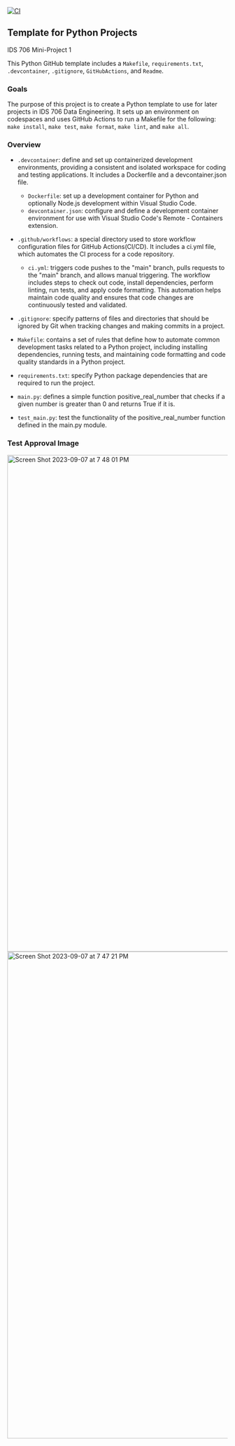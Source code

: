 [![CI](https://github.com/nogibjj/python-template/actions/workflows/cicd.yml/badge.svg)](https://github.com/nogibjj/python-template/actions/workflows/cicd.yml)
## Template for Python Projects 

IDS 706 Mini-Project 1

This Python GitHub template includes a `Makefile`, `requirements.txt`, `.devcontainer`, `.gitignore`, `GitHubActions`, and `Readme`.

### Goals

The purpose of this project is to create a Python template to use for later projects in IDS 706 Data Engineering. It sets up an environment on codespaces and uses GitHub Actions to run a Makefile for the following: `make install`, `make test`, `make format`, `make lint`, and `make all`. 

### Overview 
+ `.devcontainer`: define and set up containerized development environments, providing a consistent and isolated workspace for coding and testing applications. It includes a Dockerfile and a devcontainer.json file.
  + `Dockerfile`: set up a development container for Python and optionally Node.js development within Visual Studio Code.
  + `devcontainer.json`: configure and define a development container environment for use with Visual Studio Code's Remote - Containers extension. 

+ `.github/workflows`: a special directory used to store workflow configuration files for GitHub Actions(CI/CD). It includes a ci.yml file, which automates the CI process for a code repository.
  + `ci.yml`: triggers code pushes to the "main" branch, pulls requests to the "main" branch, and allows manual triggering. The workflow includes steps to check out code, install dependencies, perform linting, run tests, and apply code formatting. This automation helps maintain code quality and ensures that code changes are continuously tested and validated.

+ `.gitignore`: specify patterns of files and directories that should be ignored by Git when tracking changes and making commits in a project.
+ `Makefile`: contains a set of rules that define how to automate common development tasks related to a Python project, including installing dependencies, running tests, and maintaining code formatting and code quality standards in a Python project.
+ `requirements.txt`: specify Python package dependencies that are required to run the project.
+ `main.py`: defines a simple function positive_real_number that checks if a given number is greater than 0 and returns True if it is.
+ `test_main.py`: test the functionality of the positive_real_number function defined in the main.py module.
  
### Test Approval Image

<img width="1133" alt="Screen Shot 2023-09-07 at 7 48 01 PM" src="https://github.com/tinayiluo0322/IDS-706-Python-github-template/assets/143360909/8cfef660-84e3-4dad-a491-ce6fd0d567d8">

<img width="1111" alt="Screen Shot 2023-09-07 at 7 47 21 PM" src="https://github.com/tinayiluo0322/IDS-706-Python-github-template/assets/143360909/cb74e5ac-7d40-413b-b6b6-bef0809f99f6">



